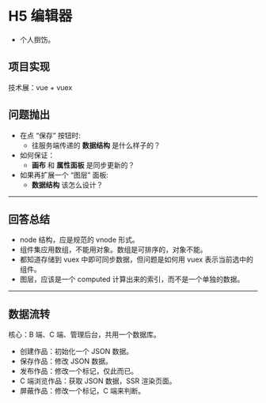 # H5 编辑器

- 个人捯饬。

## 项目实现

技术展：vue + vuex

## 问题抛出

- 在点 “保存” 按钮时:
  - 往服务端传递的 **数据结构** 是什么样子的？
- 如何保证：
  - **画布** 和 **属性面板** 是同步更新的？
- 如果再扩展一个 “图层” 面板:
  - **数据结构** 该怎么设计？

---

## 回答总结

- node 结构，应是规范的 vnode 形式。
- 组件集应用数组，不能用对象。数组是可排序的，对象不能。
- 都知道存储到 vuex 中即可同步数据，但问题是如何用 vuex 表示当前选中的组件。
- 图层，应该是一个 computed 计算出来的索引，而不是一个单独的数据。

---

## 数据流转

核心：B 端、C 端、管理后台，共用一个数据库。

- 创建作品：初始化一个 JSON 数据。
- 保存作品：修改 JSON 数据。
- 发布作品：修改一个标记，仅此而已。
- C 端浏览作品：获取 JSON 数据，SSR 渲染页面。
- 屏蔽作品：修改一个标记，C 端来判断。
